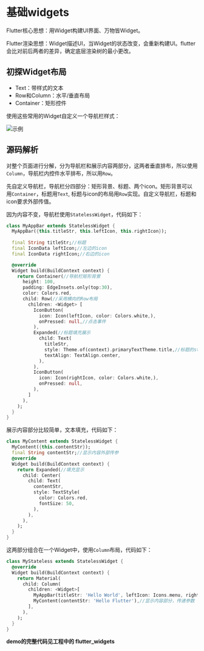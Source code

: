 # 基础widgets

Flutter核心思想：用Widget构建UI界面、万物皆Widget。

Flutter渲染思想：Widget描述UI，当Widget的状态改变，会重新构建UI。flutter会比对前后两者的差异，确定底层渲染树的最小更改。

## 初探Widget布局

- Text：带样式的文本
- Row和Column：水平/垂直布局
- Container：矩形控件

使用这些常用的Widget自定义一个导航栏样式：

![示例](https://imagedb-1257991841.cos.ap-beijing.myqcloud.com/flutterdemo20200319100137.png)

## 源码解析

对整个页面进行分解，分为导航栏和展示内容两部分，这两者垂直排布，所以使用`Column`，导航栏内控件水平排布，所以用`Row`。

先自定义导航栏，导航栏分四部分：矩形背景、标题、两个icon。矩形背景可以用`Container`，标题用`Text`, 标题与icon的布局用`Row`实现。自定义导航栏，标题和icon要求外部传值。

因为内容不变，导航栏使用`StatelessWidget`，代码如下：

```dart
class MyAppBar extends StatelessWidget {
  MyAppBar({this.titleStr, this.leftIcon, this.rightIcon});
  
  final String titleStr;//标题
  final IconData leftIcon;//左边的icon
  final IconData rightIcon;//右边的icon

  @override
  Widget build(BuildContext context) {
    return Container(//导航栏矩形背景
      height: 100,
      padding: EdgeInsets.only(top:30),
      color: Colors.red,
      child: Row(//采用横向的Row布局
        children: <Widget> [
          IconButton(
            icon: Icon(leftIcon, color: Colors.white,),
            onPressed: null,//点击事件
          ),
          Expanded(//标题填充展示
            child: Text(
              titleStr,
              style: Theme.of(context).primaryTextTheme.title,//标题的style
              textAlign: TextAlign.center,
            ),
          ),
          IconButton(
            icon: Icon(rightIcon, color: Colors.white,),
            onPressed: null,
          ),
        ]
      ),
    );
  }
}
```

展示内容部分比较简单，文本填充，代码如下：

```dart
class MyContent extends StatelessWidget {
  MyContent({this.contentStr});
  final String contentStr;//显示内容外部传参
  @override
  Widget build(BuildContext context) {
    return Expanded(//填充显示
      child: Center(
        child: Text(
          contentStr,
          style: TextStyle(
            color: Colors.red,
            fontSize: 50,
          ),
        ),
      ),
    );
  }
}
```

这两部分组合在一个Widget中，使用`Column`布局，代码如下：

```dart
class MyStateless extends StatelessWidget {
  @override
  Widget build(BuildContext context) {
    return Material(
      child: Column(
        children: <Widget>[
          MyAppBar(titleStr: 'Hello World', leftIcon: Icons.menu, rightIcon: Icons.track_changes),//导航栏，传递参数
          MyContent(contentStr: 'Hello Flutter'),//显示内容部分，传递参数
        ],
      ),
    );
  }
}
```

**demo的完整代码见工程中的 flutter_widgets**

